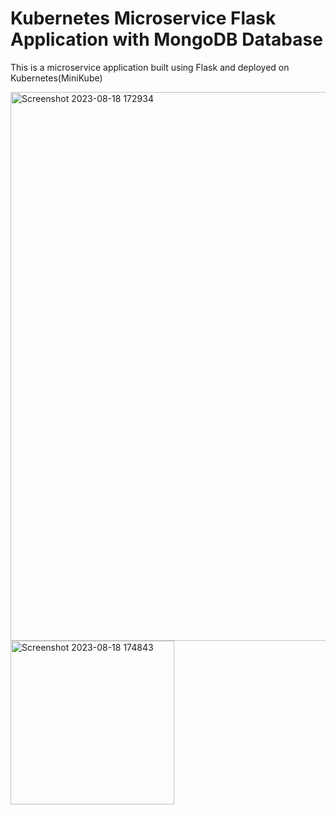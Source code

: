 # Kubernetes Microservice Flask Application with MongoDB Database
This is a microservice application built using Flask and deployed on Kubernetes(MiniKube)

<img width="878" alt="Screenshot 2023-08-18 172934" src="https://github.com/satyam19arya/K8s_kubeadm_flask_project/assets/77580311/a06bb4e0-9195-4564-b1bc-3c59871e5627">


<img width="262" alt="Screenshot 2023-08-18 174843" src="https://github.com/satyam19arya/K8s_kubeadm_flask_project/assets/77580311/43ad3628-7351-4ea1-aad9-e3c8a9b3d4eb">
